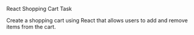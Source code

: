 React Shopping Cart Task

Create a shopping cart using React that allows users to add and remove items from the cart.